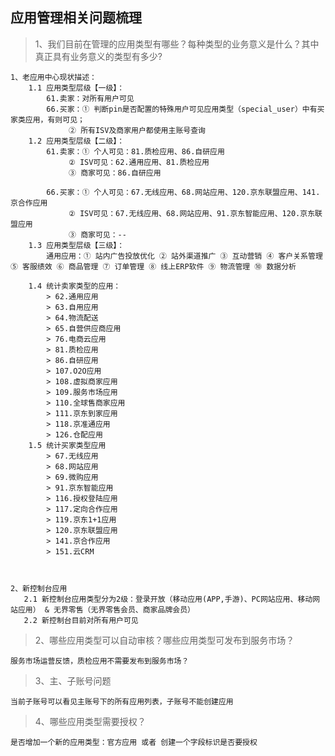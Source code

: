 ## 应用管理相关问题梳理

> 1、我们目前在管理的应用类型有哪些？每种类型的业务意义是什么？其中真正具有业务意义的类型有多少?  

    1、老应用中心现状描述：
        1.1 应用类型层级【一级】：
            61.卖家：对所有用户可见
            66.买家：① 判断pin是否配置的特殊用户可见应用类型（special_user）中有买家类应用，有则可见；
                 ② 所有ISV及商家用户都使用主账号查询
        1.2 应用类型层级【二级】：     
            61.卖家：① 个人可见：81.质检应用、86.自研应用
                 ② ISV可见：62.通用应用、81.质检应用
                 ③ 商家可见：86.自研应用
                 
            66.买家：① 个人可见：67.无线应用、68.网站应用、120.京东联盟应用、141.京合作应用
                 ② ISV可见：67.无线应用、68.网站应用、91.京东智能应用、120.京东联盟应用
                 ③ 商家可见：--
        1.3 应用类型层级【三级】：
            通用应用：① 站内广告投放优化 ② 站外渠道推广 ③ 互动营销 ④ 客户关系管理 ⑤ 客服绩效 ⑥ 商品管理 ⑦ 订单管理 ⑧ 线上ERP软件 ⑨ 物流管理 ⑩ 数据分析
        
        1.4 统计卖家类型的应用：
            > 62.通用应用
            > 63.自用应用
            > 64.物流配送
            > 65.自营供应商应用
            > 76.电商云应用
            > 81.质检应用
            > 86.自研应用
            > 107.O2O应用
            > 108.虚拟商家应用
            > 109.服务市场应用
            > 110.全球售商家应用
            > 111.京东到家应用
            > 118.京准通应用
            > 126.仓配应用
        1.5 统计买家类型应用
            > 67.无线应用
            > 68.网站应用
            > 69.微购应用
            > 91.京东智能应用
            > 116.授权登陆应用
            > 117.定向合作应用
            > 119.京东1+1应用
            > 120.京东联盟应用
            > 141.京合作应用
            > 151.云CRM
        
        
        
    2、新控制台应用    
       2.1 新控制台应用类型分为2级：登录开放（移动应用(APP,手游)、PC网站应用、移动网站应用） & 无界零售（无界零售会员、商家品牌会员）
       2.2 新控制台目前对所有用户可见    


> 2、哪些应用类型可以自动审核？哪些应用类型可发布到服务市场？

    服务市场运营反馈，质检应用不需要发布到服务市场？
    

> 3、主、子账号问题  
  
    当前子账号可以看见主账号下的所有应用列表，子账号不能创建应用
    
> 4、哪些应用类型需要授权？

    是否增加一个新的应用类型：官方应用 或者 创建一个字段标识是否要授权     

